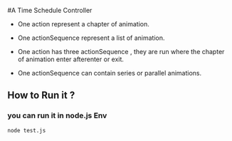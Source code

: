 #A Time Schedule Controller

 - One action represent a chapter of animation.

 - One actionSequence represent a list of animation.

 - One action has three actionSequence , they are run where the chapter of animation enter afterenter or exit.

 - One actionSequence can contain series or parallel animations.

## How to Run it ?
### you can run it in node.js Env
```shell
node test.js
```